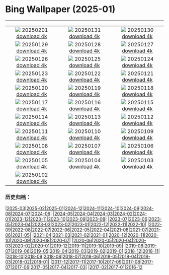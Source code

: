 # Bing Wallpaper (2025-01)
**************
| | | |
| :----: | :----: | :----: |
| ![](https://www.bing.com/th?id=OHR.PlainsZebra_EN-GB0409319973_1920x1080.jpg) 20250201 [download 4k](https://www.bing.com/th?id=OHR.PlainsZebra_EN-GB0409319973_UHD.jpg) | ![](https://www.bing.com/th?id=OHR.OrdesaSpain_EN-GB0380328230_1920x1080.jpg) 20250131 [download 4k](https://www.bing.com/th?id=OHR.OrdesaSpain_EN-GB0380328230_UHD.jpg) | ![](https://www.bing.com/th?id=OHR.PortoSunset_EN-GB0347440030_1920x1080.jpg) 20250130 [download 4k](https://www.bing.com/th?id=OHR.PortoSunset_EN-GB0347440030_UHD.jpg) |
| ![](https://www.bing.com/th?id=OHR.FlyingOwl_EN-GB0318156254_1920x1080.jpg) 20250129 [download 4k](https://www.bing.com/th?id=OHR.FlyingOwl_EN-GB0318156254_UHD.jpg) | ![](https://www.bing.com/th?id=OHR.CanyonSnow_EN-GB0286033660_1920x1080.jpg) 20250128 [download 4k](https://www.bing.com/th?id=OHR.CanyonSnow_EN-GB0286033660_UHD.jpg) | ![](https://www.bing.com/th?id=OHR.FrostedBeech_EN-GB0216949411_1920x1080.jpg) 20250127 [download 4k](https://www.bing.com/th?id=OHR.FrostedBeech_EN-GB0216949411_UHD.jpg) |
| ![](https://www.bing.com/th?id=OHR.BurnsNight2025_EN-GB6468698638_1920x1080.jpg) 20250126 [download 4k](https://www.bing.com/th?id=OHR.BurnsNight2025_EN-GB6468698638_UHD.jpg) | ![](https://www.bing.com/th?id=OHR.IcelandGeyser_EN-GB0103989552_1920x1080.jpg) 20250125 [download 4k](https://www.bing.com/th?id=OHR.IcelandGeyser_EN-GB0103989552_UHD.jpg) | ![](https://www.bing.com/th?id=OHR.DeerValley_EN-GB0738627342_1920x1080.jpg) 20250124 [download 4k](https://www.bing.com/th?id=OHR.DeerValley_EN-GB0738627342_UHD.jpg) |
| ![](https://www.bing.com/th?id=OHR.PetraMonastery_EN-GB4623557481_1920x1080.jpg) 20250123 [download 4k](https://www.bing.com/th?id=OHR.PetraMonastery_EN-GB4623557481_UHD.jpg) | ![](https://www.bing.com/th?id=OHR.DutchSquirrel_EN-GB5824691080_1920x1080.jpg) 20250122 [download 4k](https://www.bing.com/th?id=OHR.DutchSquirrel_EN-GB5824691080_UHD.jpg) | ![](https://www.bing.com/th?id=OHR.WhiteSandsNP_EN-GB6124824986_1920x1080.jpg) 20250121 [download 4k](https://www.bing.com/th?id=OHR.WhiteSandsNP_EN-GB6124824986_UHD.jpg) |
| ![](https://www.bing.com/th?id=OHR.NeptunesGrotto_EN-GB6545750765_1920x1080.jpg) 20250120 [download 4k](https://www.bing.com/th?id=OHR.NeptunesGrotto_EN-GB6545750765_UHD.jpg) | ![](https://www.bing.com/th?id=OHR.PoohDay2025_EN-GB6799275517_1920x1080.jpg) 20250119 [download 4k](https://www.bing.com/th?id=OHR.PoohDay2025_EN-GB6799275517_UHD.jpg) | ![](https://www.bing.com/th?id=OHR.PelicanPortrait_EN-GB7053317345_1920x1080.jpg) 20250118 [download 4k](https://www.bing.com/th?id=OHR.PelicanPortrait_EN-GB7053317345_UHD.jpg) |
| ![](https://www.bing.com/th?id=OHR.PinnaclesPeaks_EN-GB5177323438_1920x1080.jpg) 20250117 [download 4k](https://www.bing.com/th?id=OHR.PinnaclesPeaks_EN-GB5177323438_UHD.jpg) | ![](https://www.bing.com/th?id=OHR.MuseumCourt_EN-GB7712861262_1920x1080.jpg) 20250116 [download 4k](https://www.bing.com/th?id=OHR.MuseumCourt_EN-GB7712861262_UHD.jpg) | ![](https://www.bing.com/th?id=OHR.CadizSpain_EN-GB7941823974_1920x1080.jpg) 20250115 [download 4k](https://www.bing.com/th?id=OHR.CadizSpain_EN-GB7941823974_UHD.jpg) |
| ![](https://www.bing.com/th?id=OHR.CoastalWales_EN-GB8139675046_1920x1080.jpg) 20250114 [download 4k](https://www.bing.com/th?id=OHR.CoastalWales_EN-GB8139675046_UHD.jpg) | ![](https://www.bing.com/th?id=OHR.CrescentTail_EN-GB8341655189_1920x1080.jpg) 20250113 [download 4k](https://www.bing.com/th?id=OHR.CrescentTail_EN-GB8341655189_UHD.jpg) | ![](https://www.bing.com/th?id=OHR.MeknesMorocco_EN-GB8766579158_1920x1080.jpg) 20250112 [download 4k](https://www.bing.com/th?id=OHR.MeknesMorocco_EN-GB8766579158_UHD.jpg) |
| ![](https://www.bing.com/th?id=OHR.BubbleLake_EN-GB9269932898_1920x1080.jpg) 20250111 [download 4k](https://www.bing.com/th?id=OHR.BubbleLake_EN-GB9269932898_UHD.jpg) | ![](https://www.bing.com/th?id=OHR.NamibiaDunes_EN-GB9795419612_1920x1080.jpg) 20250110 [download 4k](https://www.bing.com/th?id=OHR.NamibiaDunes_EN-GB9795419612_UHD.jpg) | ![](https://www.bing.com/th?id=OHR.GreatWallStairs_EN-GB9518457526_1920x1080.jpg) 20250109 [download 4k](https://www.bing.com/th?id=OHR.GreatWallStairs_EN-GB9518457526_UHD.jpg) |
| ![](https://www.bing.com/th?id=OHR.BouldersNZ_EN-GB9218282319_1920x1080.jpg) 20250108 [download 4k](https://www.bing.com/th?id=OHR.BouldersNZ_EN-GB9218282319_UHD.jpg) | ![](https://www.bing.com/th?id=OHR.RavennaBasilica_EN-GB7069955288_1920x1080.jpg) 20250107 [download 4k](https://www.bing.com/th?id=OHR.RavennaBasilica_EN-GB7069955288_UHD.jpg) | ![](https://www.bing.com/th?id=OHR.PlumParakeet_EN-GB3398674878_1920x1080.jpg) 20250106 [download 4k](https://www.bing.com/th?id=OHR.PlumParakeet_EN-GB3398674878_UHD.jpg) |
| ![](https://www.bing.com/th?id=OHR.VietnamFalls_EN-GB3020680221_1920x1080.jpg) 20250105 [download 4k](https://www.bing.com/th?id=OHR.VietnamFalls_EN-GB3020680221_UHD.jpg) | ![](https://www.bing.com/th?id=OHR.TolkienOxford_EN-GB2804398313_1920x1080.jpg) 20250104 [download 4k](https://www.bing.com/th?id=OHR.TolkienOxford_EN-GB2804398313_UHD.jpg) | ![](https://www.bing.com/th?id=OHR.ArdezSwitzerland_EN-GB7554817854_1920x1080.jpg) 20250103 [download 4k](https://www.bing.com/th?id=OHR.ArdezSwitzerland_EN-GB7554817854_UHD.jpg) |
| ![](https://www.bing.com/th?id=OHR.PolarBearSwim_EN-GB6400149613_1920x1080.jpg) 20250102 [download 4k](https://www.bing.com/th?id=OHR.PolarBearSwim_EN-GB6400149613_UHD.jpg) |  |  |

### 历史归档：

|[2025-03](/2025-03/2025-03.md)|[2025-02](/2025-02/2025-02.md)|[2025-01](/2025-01/2025-01.md)|[2024-12](/2024-12/2024-12.md)|[2024-11](/2024-11/2024-11.md)|[2024-10](/2024-10/2024-10.md)|[2024-09](/2024-09/2024-09.md)|[2024-08](/2024-08/2024-08.md)|[2024-07](/2024-07/2024-07.md)|[2024-06](/2024-06/2024-06.md)|
|[2024-05](/2024-05/2024-05.md)|[2024-04](/2024-04/2024-04.md)|[2024-03](/2024-03/2024-03.md)|[2024-02](/2024-02/2024-02.md)|[2024-01](/2024-01/2024-01.md)|[2023-12](/2023-12/2023-12.md)|[2023-11](/2023-11/2023-11.md)|[2023-10](/2023-10/2023-10.md)|[2023-09](/2023-09/2023-09.md)|[2023-08](/2023-08/2023-08.md)|
|[2023-07](/2023-07/2023-07.md)|[2023-06](/2023-06/2023-06.md)|[2023-05](/2023-05/2023-05.md)|[2023-04](/2023-04/2023-04.md)|[2023-03](/2023-03/2023-03.md)|[2023-02](/2023-02/2023-02.md)|[2023-01](/2023-01/2023-01.md)|[2022-12](/2022-12/2022-12.md)|[2022-11](/2022-11/2022-11.md)|[2022-10](/2022-10/2022-10.md)|
|[2022-09](/2022-09/2022-09.md)|[2022-08](/2022-08/2022-08.md)|[2022-07](/2022-07/2022-07.md)|[2022-06](/2022-06/2022-06.md)|[2022-05](/2022-05/2022-05.md)|[2022-04](/2022-04/2022-04.md)|[2021-08](/2021-08/2021-08.md)|[2021-07](/2021-07/2021-07.md)|[2021-06](/2021-06/2021-06.md)|[2021-05](/2021-05/2021-05.md)|
|[2021-04](/2021-04/2021-04.md)|[2021-03](/2021-03/2021-03.md)|[2021-02](/2021-02/2021-02.md)|[2021-01](/2021-01/2021-01.md)|[2020-12](/2020-12/2020-12.md)|[2020-11](/2020-11/2020-11.md)|[2020-10](/2020-10/2020-10.md)|[2020-09](/2020-09/2020-09.md)|[2020-08](/2020-08/2020-08.md)|[2020-07](/2020-07/2020-07.md)|
|[2020-06](/2020-06/2020-06.md)|[2020-05](/2020-05/2020-05.md)|[2020-04](/2020-04/2020-04.md)|[2020-03](/2020-03/2020-03.md)|[2020-02](/2020-02/2020-02.md)|[2020-01](/2020-01/2020-01.md)|[2019-12](/2019-12/2019-12.md)|[2019-11](/2019-11/2019-11.md)|[2019-10](/2019-10/2019-10.md)|[2019-09](/2019-09/2019-09.md)|
|[2019-08](/2019-08/2019-08.md)|[2019-07](/2019-07/2019-07.md)|[2019-06](/2019-06/2019-06.md)|[2019-05](/2019-05/2019-05.md)|[2019-04](/2019-04/2019-04.md)|[2019-03](/2019-03/2019-03.md)|[2019-02](/2019-02/2019-02.md)|[2019-01](/2019-01/2019-01.md)|[2018-12](/2018-12/2018-12.md)|[2018-11](/2018-11/2018-11.md)|
|[2018-10](/2018-10/2018-10.md)|[2018-09](/2018-09/2018-09.md)|[2018-08](/2018-08/2018-08.md)|[2018-07](/2018-07/2018-07.md)|[2018-06](/2018-06/2018-06.md)|[2018-05](/2018-05/2018-05.md)|[2018-04](/2018-04/2018-04.md)|[2018-03](/2018-03/2018-03.md)|[2018-02](/2018-02/2018-02.md)|[2018-01](/2018-01/2018-01.md)|
|[2017-12](/2017-12/2017-12.md)|[2017-11](/2017-11/2017-11.md)|[2017-10](/2017-10/2017-10.md)|[2017-09](/2017-09/2017-09.md)|[2017-08](/2017-08/2017-08.md)|[2017-07](/2017-07/2017-07.md)|[2017-06](/2017-06/2017-06.md)|[2017-05](/2017-05/2017-05.md)|[2017-04](/2017-04/2017-04.md)|[2017-03](/2017-03/2017-03.md)|
|[2017-02](/2017-02/2017-02.md)|[2017-01](/2017-01/2017-01.md)|[2016-12](/2016-12/2016-12.md)